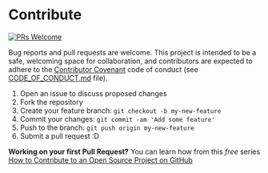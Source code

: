 # Contribute

[![PRs Welcome](https://img.shields.io/badge/PRs-welcome-brightgreen.svg?style=flat-square)](http://makeapullrequest.com)

Bug reports and pull requests are welcome.
This project is intended to be a safe, welcoming space for collaboration, and contributors are expected to adhere to the [Contributor Covenant](http://contributor-covenant.org) code of conduct (see [CODE_OF_CONDUCT.md](CODE_OF_CONDUCT.md) file).

1. Open an issue to discuss proposed changes
2. Fork the repository
3. Create your feature branch: `git checkout -b my-new-feature`
4. Commit your changes: `git commit -am 'Add some feature'`
5. Push to the branch: `git push origin my-new-feature`
6. Submit a pull request :D

**Working on your first Pull Request?** You can learn how from this *free* series [How to Contribute to an Open Source Project on GitHub](https://egghead.io/series/how-to-contribute-to-an-open-source-project-on-github)
